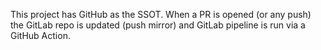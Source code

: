 This project has GitHub as the SSOT. When a PR is opened (or any push) the GitLab repo is updated (push mirror) and GitLab pipeline is run via a GitHub Action. 